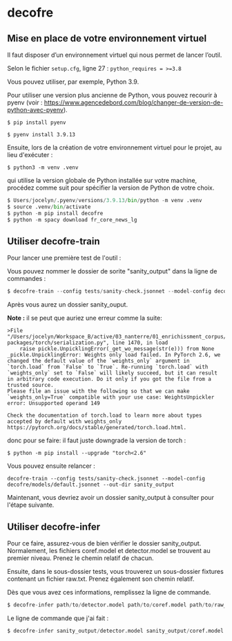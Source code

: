 # decofre

## Mise en place de votre environnement virtuel
Il faut disposer d’un environnement virtuel qui nous permet de lancer l’outil.

Selon le fichier `setup.cfg`, ligne 27 :
`python_requires = >=3.8`

Vous pouvez utiliser, par exemple, Python 3.9.

Pour utiliser une version plus ancienne de Python, vous pouvez recourir à pyenv (voir : https://www.agencedebord.com/blog/changer-de-version-de-python-avec-pyenv).

`$ pip install pyenv`

`$ pyenv install 3.9.13`

Ensuite, lors de la création de votre environnement virtuel pour le projet, au lieu d'exécuter :

`$ python3 -m venv .venv`

qui utilise la version globale de Python installée sur votre machine, procédez comme suit pour spécifier la version de Python de votre choix.

```python
$ Users/jocelyn/.pyenv/versions/3.9.13/bin/python -m venv .venv
$ source .venv/bin/activate
$ python -m pip install decofre
$ python -m spacy download fr_core_news_lg
```

## Utiliser decofre-train
Pour lancer une première test de l'outil :

Vous pouvez nommer le dossier de sorite "sanity_output" dans la ligne de commandes :

```python
$ decofre-train --config tests/sanity-check.jsonnet --model-config decofre/models/default.jsonnet --out-dir sanity_output 
```     

Après vous aurez un dossier sanity_ouput.

**Note :** il se peut que auriez une erreur comme la suite:

    >File "/Users/jocelyn/Workspace_B/active/03_nanterre/01_enrichissment_corpus/project_test_3/decofre/.venv/lib/python3.9/site-packages/torch/serialization.py", line 1470, in load
        raise pickle.UnpicklingError(_get_wo_message(str(e))) from None
    _pickle.UnpicklingError: Weights only load failed. In PyTorch 2.6, we changed the default value of the `weights_only` argument in `torch.load` from `False` to `True`. Re-running `torch.load` with `weights_only` set to `False` will likely succeed, but it can result in arbitrary code execution. Do it only if you got the file from a trusted source.
    Please file an issue with the following so that we can make `weights_only=True` compatible with your use case: WeightsUnpickler error: Unsupported operand 149

    Check the documentation of torch.load to learn more about types accepted by default with weights_only https://pytorch.org/docs/stable/generated/torch.load.html.


donc pour se faire: il faut juste downgrade la version de torch : 

`$ python -m pip install --upgrade "torch<2.6"`
   

Vous pouvez ensuite relancer :

    decofre-train --config tests/sanity-check.jsonnet --model-config decofre/models/default.jsonnet --out-dir sanity_output

Maintenant, vous devriez avoir un dossier sanity_output à consulter pour l'étape suivante.

## Utiliser decofre-infer
Pour ce faire, assurez-vous de bien vérifier le dossier sanity_output. Normalement, les fichiers coref.model et detector.model se trouvent au premier niveau. Prenez le chemin relatif de chacun.

Ensuite, dans le sous-dossier tests, vous trouverez un sous-dossier fixtures contenant un fichier raw.txt. Prenez également son chemin relatif.

Dès que vous avez ces informations, remplissez la ligne de commande.

```python
$ decofre-infer path/to/detector.model path/to/coref.model path/to/raw_text.txt
```

 Le ligne de commande que j'ai fait :

 ```python 
$ decofre-infer sanity_output/detector.model sanity_output/coref.model tests/fixtures/raw_text.txt
```